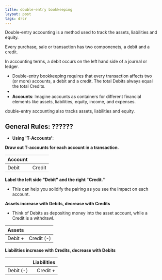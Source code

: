 ```yaml
---
title: double-entry bookkeeping
layout: post
tags: drcr
---
```


Double-entry accounting is a method used to track the assets, liabilities and equity.

Every purchase, sale or transaction has two componenets, a debit and a credit.

In accounting terms, a debit occurs on the left hand side of a journal or ledger.

- Double-entry bookkeeping requires that every transaction affects two (or more) accounts, a debit and a credit. The total Debits always equal the total Credits.
- 
- **Accounts**: Imagine accounts as containers for different financial elements like assets, liabilities, equity, income, and expenses.

double-entry accounting also tracks assets, liabilities and equity.

## General Rules: ??????

- **Using 'T-Accounts'**: 

**Draw out T-accounts for each account in a transaction.**  

| Account ||
|:--------|----------:|
| Debit   | Credit    |

**Label the left side "Debit" and the right "Credit."**
- This can help you solidify the pairing as you see the impact on each account.  



**Assets increase with Debits, decrease with Credits**
  - Think of Debits as depositing money into the asset account, while a Credit is a withdrawl.

| Assets ||
|:--------|----------:|
| Debit + | Credit (-)|



**Liabilities increase with Credits, decrease with Debits** 

|| Liabilities |
|:----------|--------:|
| Debit (-) | Credit +|
